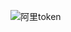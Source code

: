 ![阿里token](https://user-images.githubusercontent.com/102397160/190552686-d1e7cd55-d27e-4a0a-8971-485b6f006dc8.png)
